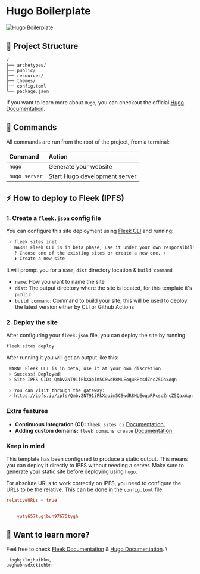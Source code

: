 # Hugo Boilerplate

![Hugo Boilerplate](https://github.com/fleek-tools/hugo-template/assets/74613246/fe3e3d3d-2fd9-46c9-9438-5654f19a5410)

## 🚀 Project Structure


```text
/
├── archetypes/
├── public/
├── resources/
├── themes/
├── config.toml
└── package.json
```

If you want to learn more about `Hugo`, you can checkout the official [Hugo Documentation](https://gohugo.io/documentation/).

## 🧞 Commands

All commands are run from the root of the project, from a terminal:

| Command       | Action                        |
| :------------ | :---------------------------- |
| `hugo`        | Generate your website         |
| `hugo server` | Start Hugo development server |

## ⚡ How to deploy to Fleek (IPFS)

### 1. Create a `fleek.json` config file

You can configure this site deployment using [Fleek CLI](https://fleek.xyz/docs/cli/) and running:

```bash
 > fleek sites init
   WARN! Fleek CLI is in beta phase, use it under your own responsibility
   ? Choose one of the existing sites or create a new one. ›
   ❯ Create a new site
```

It will prompt you for a `name`, `dist` directory location & `build command`

- `name`: How you want to name the site
- `dist`: The output directory where the site is located, for this template it's `public`
- `build command`: Command to build your site, this will be used to deploy the latest version either by CLI or Github Actions

### 2. Deploy the site

After configuring your `fleek.json` file, you can deploy the site by running

```bash
fleek sites deploy
```

After running it you will get an output like this:

```bash
 WARN! Fleek CLI is in beta, use it at your own discretion
 > Success! Deployed!
 > Site IPFS CID: Qmbv2NT91iPkXaoim5CSwdR8MLEoquRPcsdZncZ5QaxAqn

 > You can visit through the gateway:
 > https://ipfs.io/ipfs/Qmbv2NT91iPkXaoim5CSwdR8MLEoquRPcsdZncZ5QaxAqn
```

### Extra features

- **Continuous Integration (CI):** `fleek sites ci` [Documentation.](https://fleek.xyz/docs/cli/sites/#continuous-integration)
- **Adding custom domains:** `fleek domains create` [Documentation.](https://fleek.xyz/docs/platform/domains/)

### Keep in mind

This template has been configured to produce a static output. This means you can deploy it directly to IPFS without needing a server. Make sure to generate your static site before deploying using `hugo`.

For absolute URLs to work correctly on IPFS, you need to configure the URLs to be the relative. This can be done in the `config.toml` file:

```toml
relativeURLs = true


    yuty657tugjbuh97675tygh
```

## 👀 Want to learn more?

Feel free to check [Fleek Documentation](https://fleek.xyz/docs/) & [Hugo Documentation](https://gohugo.io/documentation/).
\\

     ioghjklnjhuihkn,
    ueghwbnsdxckiuhbn
